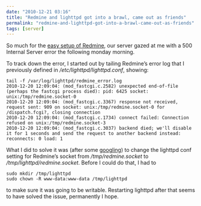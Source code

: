 ```yaml
---
date: "2010-12-21 03:16"
title: "Redmine and lighttpd got into a brawl, came out as friends"
permalink: "redmine-and-lighttpd-got-into-a-brawl-came-out-as-friends"
tags: [server]
---
```


So much for the [easy setup of Redmine](/installing-redmine-on-ubuntu-and-lighttpd), our server gazed at me with a 500 Internal Server error the following monday morning.

To track down the error, I started out by tailing Redmine’s error log that I previously defined in _/etc/lighttpd/lighttpd.conf_, showing:

```shell
tail -f /var/log/lighttpd/redmine_error.log
2010-12-20 12:09:04: (mod_fastcgi.c.2582) unexpected end-of-file (perhaps the fastcgi process died): pid: 6425 socket: unix:/tmp/redmine.socket-0
2010-12-20 12:09:04: (mod_fastcgi.c.3367) response not received, request sent: 909 on socket: unix:/tmp/redmine.socket-0 for /dispatch.fcgi?, closing connection                                                                          
2010-12-20 12:09:04: (mod_fastcgi.c.1734) connect failed: Connection refused on unix:/tmp/redmine.socket-3
2010-12-20 12:09:04: (mod_fastcgi.c.3037) backend died; we'll disable it for 1 seconds and send the request to another backend instead: reconnects: 0 load: 1
```

What I did to solve it was (after some [googling](http://www.webhostingtalk.com/archive/index.php/t-662362.html)) to change the lighttpd conf setting for Redmine’s socket from _/tmp/redmine.socket_ to _/tmp/lighttpd/redmine.socket_. Before I could do that, I had to

```shell
sudo mkdir /tmp/lighttpd
sudo chown -R www-data:www-data /tmp/lighttpd
```

to make sure it was going to be writable. Restarting lighttpd after that seems to have solved the issue, permanently I hope.
